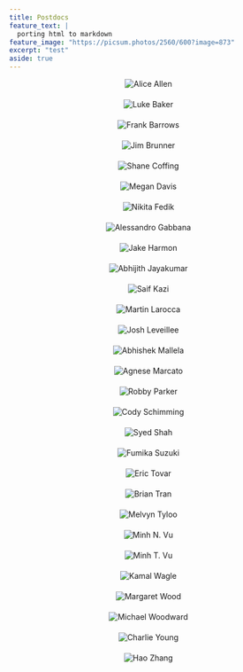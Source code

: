 ```yaml
---
title: Postdocs
feature_text: |
  porting html to markdown
feature_image: "https://picsum.photos/2560/600?image=873"
excerpt: "test"
aside: true
---
```


<style>
.container {
    max-width: 900px;
    margin: 0 auto;
}

.staff-list {
    list-style-type: none;
    padding: 0;
    margin: 0;
    display: grid;
    grid-template-columns: repeat(auto-fit, minmax(250px, 1fr));
    gap: 20px;
}

.staff-member {
    text-align: center;
}

.staff-member img {
    max-width: 100%;
    height: auto;
}
</style>

<div class="container">
    <ul class="staff-list">
        <li class="staff-member">
            <img src="assets/photos/postdocs/Allen-Alice.png" alt="Alice Allen">
        </li>
        <li class="staff-member">
            <img src="assets/photos/postdocs/Baker-Luke.png" alt="Luke Baker">
        </li>
        <li class="staff-member">
            <img src="assets/photos/postdocs/Barrows-Frank.png" alt="Frank Barrows">
        </li>
        <li class="staff-member">
            <img src="assets/photos/postdocs/Brunner-Jim.png" alt="Jim Brunner">
         </li>
        <li class="staff-member">
            <img src="assets/photos/postdocs/Coffing-Shane.png" alt="Shane Coffing">
        </li>
        <li class="staff-member">
            <img src="assets/photos/postdocs/Davis-Megan.png" alt="Megan Davis">
        </li>
        <li class="staff-member">
            <img src="assets/photos/postdocs/Fedik-Nikita.png" alt="Nikita Fedik">
        </li>
        <li class="staff-member">
            <img src="assets/photos/postdocs/Gabbana-Alessandro.png" alt="Alessandro Gabbana">
        </li>   
        <li class="staff-member">
            <img src="assets/photos/postdocs/Harmon-Jake.png" alt="Jake Harmon">
        </li>
        <li class="staff-member">
            <img src="assets/photos/postdocs/Jayakumar-Abhijith.png" alt="Abhijith Jayakumar">
        </li>
        <li class="staff-member">
            <img src="assets/photos/postdocs/Kazi-Saif.png" alt="Saif Kazi">
        </li>
        <li class="staff-member">
            <img src="assets/photos/postdocs/Larocca-Martin.png" alt="Martin Larocca">
         </li>
        <li class="staff-member">
            <img src="assets/photos/postdocs/Leveillee-Josh.png" alt="Josh Leveillee">
        </li>
        <li class="staff-member">
            <img src="assets/photos/postdocs/Mallela-Abhishek.png" alt="Abhishek Mallela">
        </li>
        <li class="staff-member">
            <img src="assets/photos/postdocs/Marcato-Agnese.png" alt="Agnese Marcato">
        </li>
        <li class="staff-member">
            <img src="assets/photos/postdocs/Parker-Robby.png" alt="Robby Parker">
        </li>   
        <li class="staff-member">
            <img src="assets/photos/postdocs/Schimming-Cody.png" alt="Cody Schimming">
        </li>
        <li class="staff-member">
            <img src="assets/photos/postdocs/Shah-Syed.png" alt="Syed Shah">
        </li>
        <li class="staff-member">
            <img src="assets/photos/postdocs/Suzuki-Fumika.png" alt="Fumika Suzuki">
        </li>
        <li class="staff-member">
            <img src="assets/photos/postdocs/Tovar-Eric.png" alt="Eric Tovar">
         </li>
        <li class="staff-member">
            <img src="assets/photos/postdocs/Tran-Brian.png" alt="Brian Tran">
        </li>
        <li class="staff-member">
            <img src="assets/photos/postdocs/Tyloo-Melvyn.png" alt="Melvyn Tyloo">
        </li>
        <li class="staff-member">
            <img src="assets/photos/postdocs/Vu-MinhN.png" alt="Minh N. Vu">
        </li>
        <li class="staff-member">
            <img src="assets/photos/postdocs/Vu-MinhT.png" alt="Minh T. Vu">
        </li>   
        <li class="staff-member">
            <img src="assets/photos/postdocs/Wagle-Kamal.png" alt="Kamal Wagle">
        </li>
        <li class="staff-member">
            <img src="assets/photos/postdocs/Wood-Margaret.png" alt="Margaret Wood">
        </li>
        <li class="staff-member">
            <img src="assets/photos/postdocs/Woodward-Michael.png" alt="Michael Woodward">
        </li>
        <li class="staff-member">
            <img src="assets/photos/postdocs/Young-Charlie.png" alt="Charlie Young">
         </li>
        <li class="staff-member">
            <img src="assets/photos/postdocs/Zhang-Hao.png" alt="Hao Zhang">
        </li>
        <!-- Add more staff members as needed -->
    </ul>
</div>